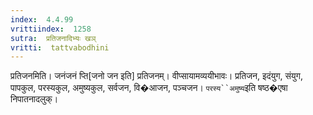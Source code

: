 ```yaml
---
index:  4.4.99
vrittiindex:  1258
sutra:  प्रतिजनादिभ्यः खञ्
vritti:  tattvabodhini 
---
```


प्रतिजनमिति। जनंजनं प्ति[जनो जन इति] प्रतिजनम्। वीप्सायामव्ययीभावः। प्रतिजन, इदंयुग, संयुग, पापकुल, परस्यकुल, अमुष्यकुल, सर्वजन, वि�आजन, पञ्चजन। `परस्य``अमुष्य`इति षष्ठ�एषा निपातनादलुक्।

